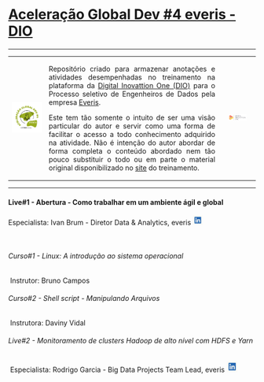 # **<u>Aceleração Global Dev #4 everis - DIO</u>**

------
<table style="width: 100%">
  <col style="width: 15%">
  <col style="width: 70%">
  <col style="width: 15%">
  <tr>
    <td>
      <p align="center">
        <img src="/img/logo_aceleracao_everis.png" alt="logo_aceleracao_everis" width="300%" />
      </p>
    </td>
    <td>
      <p align="justify">
        Repositório criado para armazenar anotações e atividades desempenhadas no treinamento na plataforma da <a href="https://digitalinnovation.one/" target="_blank">Digital Inovattion One (DIO)</a> para o Processo seletivo de Engenheiros de Dados pela empresa <a href="https://www.everis.com/brazil" target="_blank">Everis</a>.
      </p>
      <p align="justify">
        Este tem tão somente o intuito de ser uma visão particular do autor e servir como uma forma de facilitar o acesso a todo conhecimento adquirido na atividade. Não é intenção do autor abordar de forma completa o conteúdo abordado nem tão pouco substituir o todo ou em parte o material original disponibilizado no <a href="https://web.digitalinnovation.one/acceleration/aceleracao-global-dev-4-everis?tab=path" target="_blank">site</a> do treinamento.
      </p>
    </td>
    <td>
      <p align="center">
        <img src="./img/logo_dio.png" alt="logo_dio" width="60%" />
      </p>  
    </td>
  </tr>
</table>



------

<p>
  <h4>Live#1 - Abertura - Como trabalhar em um ambiente ágil e global</h4>
</p>
<p>
  Especialista: Ivan Brum - Diretor Data & Analytics, everis <a href="https://www.linkedin.com/in/ivan-brum-960358/" target="_blank"><img src="/img/logo_likedin.jpg" alt="logo_likedin" width="20" height="20" /></a>
</p>



​		       

###### Curso#1 - Linux: A introdução ao sistema operacional

​		           Instrutor: Bruno Campos

###### Curso#2 - Shell script - Manipulando Arquivos

​		           Instrutora: Daviny Vidal

###### Live#2 - Monitoramento de clusters Hadoop de alto nível com HDFS e Yarn

​		         Especialista: Rodrigo Garcia - Big Data Projects Team Lead, everis [<img src=".\img\logo_likedin.jpg" alt="logo_likedin" style="zoom:10%;" />](https://www.linkedin.com/in/rodsantosg/)



 

